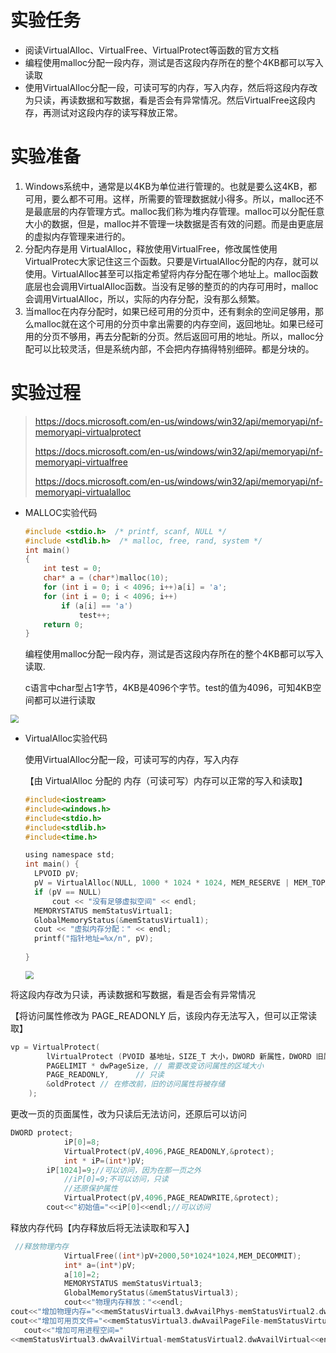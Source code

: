 # 实验任务

* 阅读VirtualAlloc、VirtualFree、VirtualProtect等函数的官方文档
* 编程使用malloc分配一段内存，测试是否这段内存所在的整个4KB都可以写入读取
* 使用VirtualAlloc分配一段，可读可写的内存，写入内存，然后将这段内存改为只读，再读数据和写数据，看是否会有异常情况。然后VirtualFree这段内存，再测试对这段内存的读写释放正常。

# 实验准备

1. Windows系统中，通常是以4KB为单位进行管理的。也就是要么这4KB，都可用，要么都不可用。这样，所需要的管理数据就小得多。所以，malloc还不是最底层的内存管理方式。malloc我们称为堆内存管理。malloc可以分配任意大小的数据，但是，malloc并不管理一块数据是否有效的问题。而是由更底层的虚拟内存管理来进行的。
2. 分配内存是用 VirtualAlloc，释放使用VirtualFree，修改属性使用 VirtualProtec大家记住这三个函数。只要是VirtualAlloc分配的内存，就可以使用。VirtualAlloc甚至可以指定希望将内存分配在哪个地址上。malloc函数底层也会调用VirtualAlloc函数。当没有足够的整页的的内存可用时，malloc会调用VirtualAlloc，所以，实际的内存分配，没有那么频繁。
3. 当malloc在内存分配时，如果已经可用的分页中，还有剩余的空间足够用，那么malloc就在这个可用的分页中拿出需要的内存空间，返回地址。如果已经可用的分页不够用，再去分配新的分页。然后返回可用的地址。所以，malloc分配可以比较灵活，但是系统内部，不会把内存搞得特别细碎。都是分块的。

# 实验过程

> https://docs.microsoft.com/en-us/windows/win32/api/memoryapi/nf-memoryapi-virtualprotect
>
> https://docs.microsoft.com/en-us/windows/win32/api/memoryapi/nf-memoryapi-virtualfree
>
> https://docs.microsoft.com/en-us/windows/win32/api/memoryapi/nf-memoryapi-virtualalloc

* MALLOC实验代码

  ```c
  #include <stdio.h>  /* printf, scanf, NULL */
  #include <stdlib.h>  /* malloc, free, rand, system */
  int main()
  {
      int test = 0;
      char* a = (char*)malloc(10);
      for (int i = 0; i < 4096; i++)a[i] = 'a';
      for (int i = 0; i < 4096; i++)
          if (a[i] == 'a')
              test++;
      return 0;
  }
  ```

  编程使用malloc分配一段内存，测试是否这段内存所在的整个4KB都可以写入读取.

  c语言中char型占1字节，4KB是4096个字节。test的值为4096，可知4KB空间都可以进行读取

<img src="D:\软件与系统安全\lab4\pic\1.png" style="zoom:80%;" />

* VirtualAlloc实验代码

  使用VirtualAlloc分配一段，可读可写的内存，写入内存

  【由 VirtualAlloc 分配的 内存（可读可写）内存可以正常的写入和读取】

  ```c
  #include<iostream>
  #include<windows.h>
  #include<stdio.h>
  #include<stdlib.h>
  #include<time.h>
  
  using namespace std;
  int main() {
  	LPVOID pV;
  	pV = VirtualAlloc(NULL, 1000 * 1024 * 1024, MEM_RESERVE | MEM_TOP_DOWN, PAGE_READWRITE);
  	if (pV == NULL)
  		cout << "没有足够虚拟空间" << endl;
  	MEMORYSTATUS memStatusVirtual1;
  	GlobalMemoryStatus(&memStatusVirtual1);
  	cout << "虚拟内存分配：" << endl;
  	printf("指针地址=%x/n", pV);
  	
  }
  ```

  <img src="D:\软件与系统安全\lab4\pic\2.png" style="zoom:80%;" />

将这段内存改为只读，再读数据和写数据，看是否会有异常情况

【将访问属性修改为 PAGE_READONLY 后，该段内存无法写入，但可以正常读取】

```c
vp = VirtualProtect(
        lVirtualProtect (PVOID 基地址，SIZE_T 大小，DWORD 新属性，DWORD 旧属性)
        PAGELIMIT * dwPageSize,	// 需要改变访问属性的区域大小
        PAGE_READONLY,		// 只读
        &oldProtect	// 在修改前，旧的访问属性将被存储
    );
```

更改一页的页面属性，改为只读后无法访问，还原后可以访问

```c
DWORD protect;
            iP[0]=8;
            VirtualProtect(pV,4096,PAGE_READONLY,&protect);
            int * iP=(int*)pV;
		iP[1024]=9;//可以访问，因为在那一页之外
            //iP[0]=9;不可以访问，只读
            //还原保护属性
            VirtualProtect(pV,4096,PAGE_READWRITE,&protect);
   		cout<<"初始值="<<iP[0]<<endl;//可以访问
```

释放内存代码【内存释放后将无法读取和写入】

```c
 //释放物理内存
            VirtualFree((int*)pV+2000,50*1024*1024,MEM_DECOMMIT);
            int* a=(int*)pV;
            a[10]=2;
            MEMORYSTATUS memStatusVirtual3;
            GlobalMemoryStatus(&memStatusVirtual3);
            cout<<"物理内存释放："<<endl;
cout<<"增加物理内存="<<memStatusVirtual3.dwAvailPhys-memStatusVirtual2.dwAvailPhys<<endl;
cout<<"增加可用页文件="<<memStatusVirtual3.dwAvailPageFile-memStatusVirtual2.dwAvailPageFile<<endl;
   cout<<"增加可用进程空间="
<<memStatusVirtual3.dwAvailVirtual-memStatusVirtual2.dwAvailVirtual<<endl<<endl;
```

